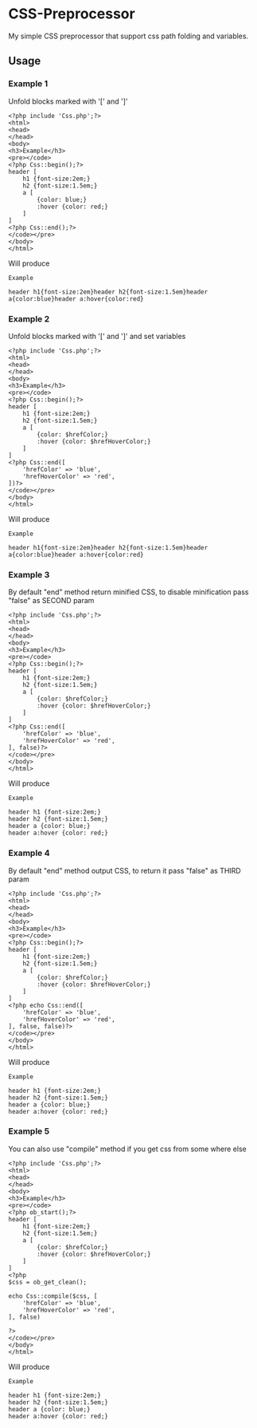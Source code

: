 # CSS-Preprocessor
My simple CSS preprocessor that support css path folding and variables.

## Usage

### Example 1
Unfold blocks marked with '[' and ']'
```
<?php include 'Css.php';?>
<html>
<head>
</head>
<body>
<h3>Example</h3>
<pre></code>
<?php Css::begin();?>
header [
    h1 {font-size:2em;}
    h2 {font-size:1.5em;}
    a [
        {color: blue;}
        :hover {color: red;}
    ]
]
<?php Css::end();?>
</code></pre>
</body>
</html>
```
Will produce
```
Example

header h1{font-size:2em}header h2{font-size:1.5em}header a{color:blue}header a:hover{color:red}
```
### Example 2
Unfold blocks marked with '[' and ']' and set variables
```
<?php include 'Css.php';?>
<html>
<head>
</head>
<body>
<h3>Example</h3>
<pre></code>
<?php Css::begin();?>
header [
    h1 {font-size:2em;}
    h2 {font-size:1.5em;}
    a [
        {color: $hrefColor;}
        :hover {color: $hrefHoverColor;}
    ]
]
<?php Css::end([
    'hrefColor' => 'blue',
    'hrefHoverColor' => 'red',
])?>
</code></pre>
</body>
</html>
```
Will produce
```
Example

header h1{font-size:2em}header h2{font-size:1.5em}header a{color:blue}header a:hover{color:red}
```

### Example 3
By default "end" method return minified CSS, to disable minification pass "false" as SECOND param
```
<?php include 'Css.php';?>
<html>
<head>
</head>
<body>
<h3>Example</h3>
<pre></code>
<?php Css::begin();?>
header [
    h1 {font-size:2em;}
    h2 {font-size:1.5em;}
    a [
        {color: $hrefColor;}
        :hover {color: $hrefHoverColor;}
    ]
]
<?php Css::end([
    'hrefColor' => 'blue',
    'hrefHoverColor' => 'red',
], false)?>
</code></pre>
</body>
</html>
```
Will produce
```
Example

header h1 {font-size:2em;}
header h2 {font-size:1.5em;}
header a {color: blue;}
header a:hover {color: red;}
```

### Example 4
By default "end" method output CSS, to return it pass "false" as THIRD param
```
<?php include 'Css.php';?>
<html>
<head>
</head>
<body>
<h3>Example</h3>
<pre></code>
<?php Css::begin();?>
header [
    h1 {font-size:2em;}
    h2 {font-size:1.5em;}
    a [
        {color: $hrefColor;}
        :hover {color: $hrefHoverColor;}
    ]
]
<?php echo Css::end([
    'hrefColor' => 'blue',
    'hrefHoverColor' => 'red',
], false, false)?>
</code></pre>
</body>
</html>
```
Will produce
```
Example

header h1 {font-size:2em;}
header h2 {font-size:1.5em;}
header a {color: blue;}
header a:hover {color: red;}
```

### Example 5
You can also use "compile" method if you get css from some where else
```
<?php include 'Css.php';?>
<html>
<head>
</head>
<body>
<h3>Example</h3>
<pre></code>
<?php ob_start();?>
header [
    h1 {font-size:2em;}
    h2 {font-size:1.5em;}
    a [
        {color: $hrefColor;}
        :hover {color: $hrefHoverColor;}
    ]
]
<?php 
$css = ob_get_clean();

echo Css::compile($css, [
    'hrefColor' => 'blue',
    'hrefHoverColor' => 'red',
], false)

?>
</code></pre>
</body>
</html>
```
Will produce
```
Example

header h1 {font-size:2em;}
header h2 {font-size:1.5em;}
header a {color: blue;}
header a:hover {color: red;}
```
